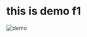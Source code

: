 # this is demo f1
![demo](https://lh3.googleusercontent.com/proxy/l1VO-62sWp1q4kN4CHzxfpGMbotY7vBIRoBvccQFFLusykQHI3Ih509kNZ0MnRN16hrjSqjkytDjAzfEBDS7IAgYurN3GbJzTv_e0O9vvxGN-8A83ZH0)